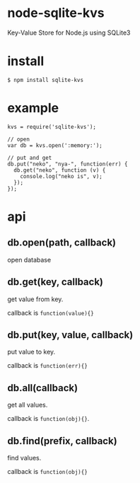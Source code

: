 # node-sqlite-kvs
Key-Value Store for Node.js using SQLite3

# install

```
$ npm install sqlite-kvs
```

# example

```
kvs = require('sqlite-kvs');

// open
var db = kvs.open(':memory:');

// put and get
db.put("neko", "nya-", function(err) {
  db.get("neko", function (v) {
    console.log("neko is", v);
  });
});
```

# api

## db.open(path, callback)

open database

## db.get(key, callback)

get value from key.

callback is `function(value){}`

## db.put(key, value, callback)

put value to key.

callback is `function(err){}`

## db.all(callback)

get all values.

callback is `function(obj){}`. 

## db.find(prefix, callback)

find values.

callback is `function(obj){}`










